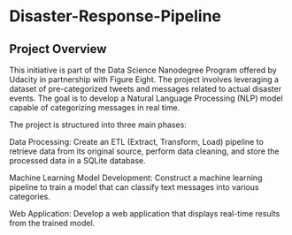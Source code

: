 # Disaster-Response-Pipeline

## Project Overview

This initiative is part of the Data Science Nanodegree Program offered by Udacity in partnership with Figure Eight. The project involves leveraging a dataset of pre-categorized tweets and messages related to actual disaster events. The goal is to develop a Natural Language Processing (NLP) model capable of categorizing messages in real time.

The project is structured into three main phases:

Data Processing: Create an ETL (Extract, Transform, Load) pipeline to retrieve data from its original source, perform data cleaning, and store the processed data in a SQLite database.

Machine Learning Model Development: Construct a machine learning pipeline to train a model that can classify text messages into various categories.

Web Application: Develop a web application that displays real-time results from the trained model.
